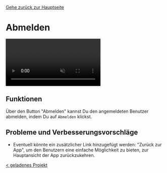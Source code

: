 [Gehe zurück zur Hauptseite](index.html)

# Abmelden

<video controls autoplay muted loop style="max-width: 100%; box-shadow: 0 0 5px rgba(0, 0, 0, 0.3);">
<source src="./videos/logout.mp4" type="video/mp4">
Your browser does not support the video tag.
</video>

## Funktionen

Über den Button "Abmelden" kannst Du den angemeldeten Benutzer abmelden, indem Du auf <code>Abmelden</code> klickst.

## Probleme und Verbesserungsvorschläge

- Eventuell könnte ein zusätzlicher Link hinzugefügt werden: "Zurück zur App", um den Benutzern eine einfache Möglichkeit zu bieten, zur Hauptansicht der App zurückzukehren.

<div style="text-align: left; float: left;"><a href="current_project.html">< geladenes Projekt</a></div>
